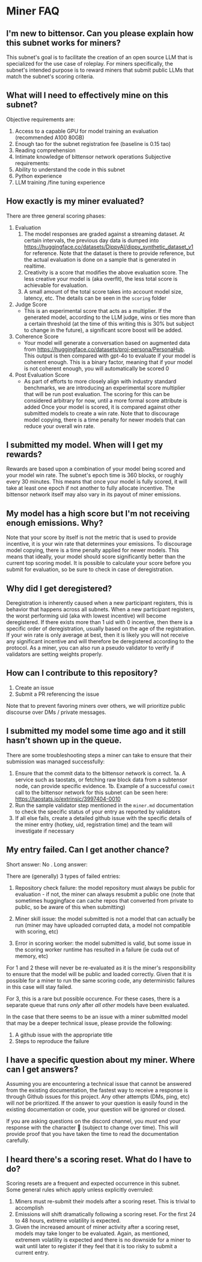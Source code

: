 # Miner FAQ

## I'm new to bittensor. Can you please explain how this subnet works for miners?
This subnet's goal is to facilitate the creation of an open source LLM that is specialized for the use case of roleplay.
For miners specifically, the subnet's intended purpose is to reward miners that submit public LLMs that match the subnet's scoring criteria.

## What will I need to effectively mine on this subnet?
Objective requirements are:
1. Access to a capable GPU for model training an evaluation (recommended A100 80GB)
2. Enough tao for the subnet registration fee (baseline is 0.15 tao)  
3. Reading comprehension  
4. Intimate knowledge of bittensor network operations
Subjective requirements:
1. Ability to understand the code in this subnet
2. Python experience
3. LLM training /fine tuning experience

## How exactly is my miner evaluated?
There are three general scoring phases:
1. Evaluation
   1. The model responses are graded against a streaming dataset. At certain intervals, the previous day data is dumped into https://huggingface.co/datasets/DippyAI/dippy_synthetic_dataset_v1 for reference. Note that the dataset is there to provide reference, but the actual evaluation is done on a sample that is generated in realtime. 
   2. Creativity is a score that modifies the above evaluation score. The less creative your model is (aka overfit), the less total score is achievable for evaluation.
   3. A small amount of the total score takes into account model size, latency, etc. The details can be seen in the `scoring` folder
5. Judge Score
   - This is an experimental score that acts as a multiplier. If the generated model, according to the LLM judge, wins or ties more than a certain threshold (at the time of this writing this is 30% but subject to change in the future), a significant score boost will be added.
6. Coherence Score  
   - Your model will generate a conversation based on augmented data from https://huggingface.co/datasets/proj-persona/PersonaHub. This output is then compared with gpt-4o to evaluate if your model is coherent enough. This is a binary factor, meaning that if your model is not coherent enough, you will automatically be scored 0
8. Post Evaluation Score  
   - As part of efforts to more closely align with industry standard benchmarks, we are introducing an experimental score multiplier that will be run post evaluation. The scoring for this can be considered arbitrary for now, until a more formal score attribute is added
Once your model is scored, it is compared against other submitted models to create a win rate. Note that to discourage model copying, there is a time penalty for newer models that can reduce your overall win rate.

## I submitted my model. When will I get my rewards?

Rewards are based upon a combination of your model being scored and your model win rate. 
The subnet's epoch time is 360 blocks, or roughly every 30 minutes. This means that once your model is fully scored, it will take at least one epoch if not another to fully allocate incentive. The bittensor network itself may also vary in its payout of miner emissions. 

## My model has a high score but I'm not receiving enough emissions. Why?

Note that your score by itself is not the metric that is used to provide incentive, it is your win rate that determines your emissions. To discourage model copying, there is a time penalty applied for newer models. 
This means that ideally, your model should score significantly better than the current top scoring model. It is possible to calculate your score before you submit for evaluation, so be sure to check in case of deregistration.

## Why did I get deregistered?

Deregistration is inherently caused when a new participant registers, this is behavior that happens across all subnets.
When a new participant registers, the worst performing uid (aka with lowest incentive) will become deregistered. 
If there exists more than 1 uid with 0 incentive, then there is a specific order of deregistration, usually based on the age of the registration.
If your win rate is only average at best, then it is likely you will not receive any significant incentive and will therefore be deregistered according to the protocol.
As a miner, you can also run a pseudo validator to verify if validators are setting weights properly.

## How can I contribute to this repository?
1. Create an issue
2. Submit a PR referencing the issue

Note that to prevent favoring miners over others, we will prioritize public discourse over DMs / private messages.

## I submitted my model some time ago and it still hasn’t shown up in the queue.

There are some troubleshooting steps a miner can take to ensure that their submission was managed successfully:
1. Ensure that the commit data to the bittensor network is correct. 
1a. A service such as taostats, or fetching raw block data from a subtensor node, can provide specific evidence. 
1b. Example of a successful `commit` call to the bittensor network for this subnet can be seen here: https://taostats.io/extrinsic/3997404-0010
2. Run the sample validator step mentioned in the `miner.md` documentation to check the specific status of your entry as reported by validators
3. If all else fails, create a detailed github issue with the specific details of the miner entry (hotkey, uid, registration time) and the team will investigate if necessary

## My entry failed. Can I get another chance?

Short answer: No .
Long answer:

There are (generally) 3 types of failed entries:
1. Repository check failure: the model repository must always be public for evaluation - if not, the miner can always resubmit a public one (note that sometimes huggingface can cache repos that converted from private to public, so be aware of this when submitting)

2. Miner skill issue: the model submitted is not a model that can actually be run (miner may have uploaded corrupted data, a model not compatible with scoring, etc)

3. Error in scoring worker: the model submitted is valid, but some issue in the scoring worker runtime has resulted in a failure (ie cuda out of memory, etc)

For 1 and 2 these will never be re-evaluated as it is the miner's responsibility to ensure that the model will be public and loaded correctly. Given that it is possible for a miner to run the same scoring code, any deterministic failures in this case will stay failed.

For 3, this is a rare but possible occurence. For these cases, there is a separate queue that runs _only_ after _all other_ models have been evaluated. 

In the case that there seems to be an issue with a miner submitted model that may be a deeper technical issue, please provide the following:
1. A github issue with the appropriate title
2. Steps to reproduce the failure


## I have a specific question about my miner. Where can I get answers?

Assuming you are encountering a technical issue that cannot be answered from the existing documentation, the fastest way to receive a response is through Github issues for this project. Any other attempts (DMs, ping, etc) will _not_ be prioritized. If the answer to your question is easily found in the existing documentation or code, your question will be ignored or closed.

If you are asking questions on the discord channel, you _must_ end your response with the character 🫘 (subject to change over time). This will provide proof that you have taken the time to read the documentation carefully.


## I heard there's a scoring reset. What do I have to do?
Scoring resets are a frequent and expected occurrence in this subnet. Some general rules which apply unless explicitly overruled:

1. Miners must re-submit their models after a scoring reset. This is trivial to accomplish
2. Emissions will shift dramatically following a scoring reset. For the first 24 to 48 hours, extreme volatility is expected.
3. Given the increased amount of miner activity after a scoring reset, models may take longer to be evaluated. Again, as mentioned, extremem volatility is expected and there is no downside for a miner to wait until later to register if they feel that it is too risky to submit a current entry.

